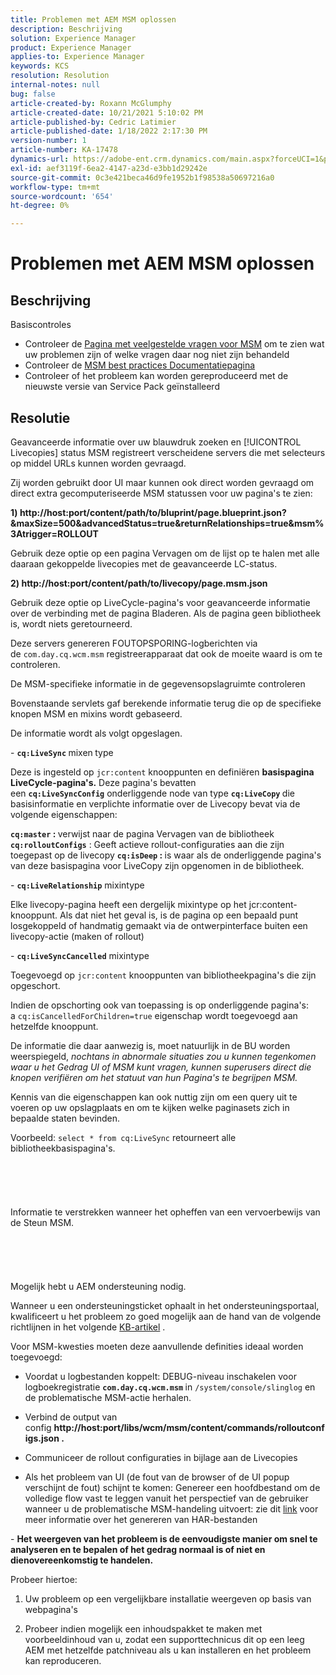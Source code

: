 ```yaml
---
title: Problemen met AEM MSM oplossen
description: Beschrijving
solution: Experience Manager
product: Experience Manager
applies-to: Experience Manager
keywords: KCS
resolution: Resolution
internal-notes: null
bug: false
article-created-by: Roxann McGlumphy
article-created-date: 10/21/2021 5:10:02 PM
article-published-by: Cedric Latimier
article-published-date: 1/18/2022 2:17:30 PM
version-number: 1
article-number: KA-17478
dynamics-url: https://adobe-ent.crm.dynamics.com/main.aspx?forceUCI=1&pagetype=entityrecord&etn=knowledgearticle&id=99b28cb8-9132-ec11-b6e5-000d3a5ba97a
exl-id: aef3119f-6ea2-4147-a23d-e3bb1d29242e
source-git-commit: 0c3e421beca46d9fe1952b1f98538a50697216a0
workflow-type: tm+mt
source-wordcount: '654'
ht-degree: 0%

---
```


# Problemen met AEM MSM oplossen

## Beschrijving

Basiscontroles
- Controleer de [Pagina met veelgestelde vragen voor MSM](https://helpx.adobe.com/experience-manager/kb/index/msm_faq.html) om te zien wat uw problemen zijn of welke vragen daar nog niet zijn behandeld
- Controleer de [MSM best practices Documentatiepagina](https://experienceleague.adobe.com/docs/experience-manager-65/administering/introduction/msm-best-practices.html?lang=en)
- Controleer of het probleem kan worden gereproduceerd met de nieuwste versie van Service Pack geïnstalleerd



## Resolutie

Geavanceerde informatie over uw blauwdruk zoeken en [!UICONTROL Livecopies] status MSM registreert verscheidene servers die met selecteurs op middel URLs kunnen worden gevraagd.

Zij worden gebruikt door UI maar kunnen ook direct worden gevraagd om direct extra gecomputeriseerde MSM statussen voor uw pagina&#39;s te zien:

<b>1) http://host:port/content/path/to/bluprint/page.blueprint.json?&amp;maxSize=500&amp;advancedStatus=true&amp;returnRelationships=true&amp;msm%3Atrigger=ROLLOUT</b>

Gebruik deze optie op een pagina Vervagen om de lijst op te halen met alle daaraan gekoppelde livecopies met de geavanceerde LC-status.



<b>2) http://host:port/content/path/to/livecopy/page.msm.json</b>

Gebruik deze optie op LiveCycle-pagina&#39;s voor geavanceerde informatie over de verbinding met de pagina Bladeren.
Als de pagina geen bibliotheek is, wordt niets geretourneerd.



Deze servers genereren FOUTOPSPORING-logberichten via de `com.day.cq.wcm.msm` registreerapparaat dat ook de moeite waard is om te controleren.

De MSM-specifieke informatie in de gegevensopslagruimte controleren

Bovenstaande servlets gaf berekende informatie terug die op de specifieke knopen MSM en mixins wordt gebaseerd.

De informatie wordt als volgt opgeslagen.

- <b>`cq:LiveSync` </b>mixen<b> </b>type

Deze is ingesteld op `jcr:content` knooppunten en definiëren <b>basispagina LiveCycle-pagina&#39;s.</b>
Deze pagina&#39;s bevatten een <b>`cq:LiveSyncConfig`</b> onderliggende node van type <b>`cq:LiveCopy` </b>die basisinformatie en verplichte informatie over de Livecopy bevat via de volgende eigenschappen:

<b>`cq:master` : </b>verwijst naar de pagina Vervagen van de bibliotheek
<b>`cq:rolloutConfigs`</b> : Geeft actieve rollout-configuraties aan die zijn toegepast op de livecopy
<b>`cq:isDeep` : </b>is waar als de onderliggende pagina&#39;s van deze basispagina voor LiveCopy zijn opgenomen in de bibliotheek.



- <b>`cq:LiveRelationship`</b> mixintype

Elke livecopy-pagina heeft een dergelijk mixintype op het jcr:content-knooppunt.
Als dat niet het geval is, is de pagina op een bepaald punt losgekoppeld of handmatig gemaakt via de ontwerpinterface buiten een livecopy-actie (maken of rollout)



- <b>`cq:LiveSyncCancelled`</b> mixintype

Toegevoegd op `jcr:content` knooppunten van bibliotheekpagina&#39;s die zijn opgeschort.

Indien de opschorting ook van toepassing is op onderliggende pagina&#39;s: a `cq:isCancelledForChildren=true` eigenschap wordt toegevoegd aan hetzelfde knooppunt.



De informatie die daar aanwezig is, moet natuurlijk in de BU worden weerspiegeld, *nochtans in abnormale situaties zou u kunnen tegenkomen waar u het Gedrag UI of MSM kunt vragen, kunnen superusers direct die knopen verifiëren om het statuut van hun Pagina&#39;s te begrijpen MSM.*

Kennis van die eigenschappen kan ook nuttig zijn om een query uit te voeren op uw opslagplaats en om te kijken welke paginasets zich in bepaalde staten bevinden.

Voorbeeld: `select * from cq:LiveSync` retourneert alle bibliotheekbasispagina&#39;s.
<br><br><br><br> <br><br>Informatie te verstrekken wanneer het opheffen van een vervoerbewijs van de Steun MSM.<br><br><br><br> <br><br>
Mogelijk hebt u AEM ondersteuning nodig.

Wanneer u een ondersteuningsticket ophaalt in het ondersteuningsportaal, kwalificeert u het probleem zo goed mogelijk aan de hand van de volgende richtlijnen in het volgende [KB-artikel](https://helpx.adobe.com/cq/kb/how-to-fully-qualify-a-ticket.html) .

Voor MSM-kwesties moeten deze aanvullende definities ideaal worden toegevoegd:

- Voordat u logbestanden koppelt: DEBUG-niveau inschakelen voor logboekregistratie <b>`com.day.cq.wcm.msm` </b>in `/system/console/slinglog` en de problematische MSM-actie herhalen.

- Verbind de output van config <b>http://host:port/libs/wcm/msm/content/commands/rolloutconfigs.json .</b>

- Communiceer de rollout configuraties in bijlage aan de Livecopies

- Als het probleem van UI (de fout van de browser of de UI popup verschijnt de fout) schijnt te komen: Genereer een hoofdbestand om de volledige flow vast te leggen vanuit het perspectief van de gebruiker wanneer u de problematische MSM-handeling uitvoert: zie dit [link](https://help.tenderapp.com/kb/troubleshooting-your-tender-site/generating-an-har-file) voor meer informatie over het genereren van HAR-bestanden

- <b>Het weergeven van het probleem is de eenvoudigste manier om snel te analyseren en te bepalen of het gedrag normaal is of niet en dienovereenkomstig te handelen.</b>

Probeer hiertoe:

1) Uw probleem op een vergelijkbare installatie weergeven op basis van webpagina&#39;s

2) Probeer indien mogelijk een inhoudspakket te maken met voorbeeldinhoud van u, zodat een supporttechnicus dit op een leeg AEM met hetzelfde patchniveau als u kan installeren en het probleem kan reproduceren.
